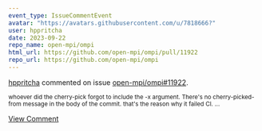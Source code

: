 ```yaml
---
event_type: IssueCommentEvent
avatar: "https://avatars.githubusercontent.com/u/7818666?"
user: hppritcha
date: 2023-09-22
repo_name: open-mpi/ompi
html_url: https://github.com/open-mpi/ompi/pull/11922
repo_url: https://github.com/open-mpi/ompi
---
```


<a href='https://github.com/hppritcha' target='_blank'>hppritcha</a> commented on issue <a href='https://github.com/open-mpi/ompi/pull/11922' target='_blank'>open-mpi/ompi#11922</a>.

<small>whoever did the cherry-pick forgot to include the -x argument.  There's no cherry-picked-from message in the body of the commit.  that's the reason why it failed CI.  ...</small>

<a href='https://github.com/open-mpi/ompi/pull/11922' target='_blank'>View Comment</a>